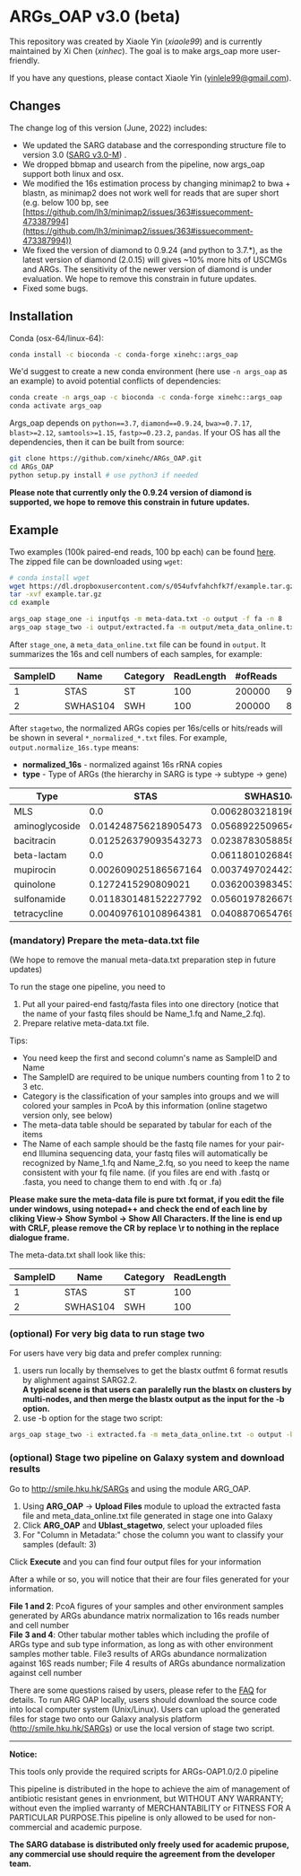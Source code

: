 # ARGs_OAP v3.0 (beta)
This repository was created by Xiaole Yin (_xiaole99_) and is currently maintained by Xi Chen (_xinhec_). The goal is to make args_oap more user-friendly. 

If you have any questions, please contact Xiaole Yin ([yinlele99@gmail.com](yinlele99@gmail.com)).

## Changes
The change log of this version (June, 2022) includes:
+ We updated the SARG database and the corresponding structure file to version 3.0 ([SARG v3.0-M](https://smile.hku.hk/pipeline/#/Indexing/download)) .
+ We dropped bbmap and usearch from the pipeline, now args_oap support both linux and osx.
+ We modified the 16s estimation process by changing minimap2 to bwa + blastn, as minimap2 does not work well for reads that are super short (e.g. below 100 bp, see [https://github.com/lh3/minimap2/issues/363#issuecomment-473387994](https://github.com/lh3/minimap2/issues/363#issuecomment-473387994))
+ We fixed the version of diamond to 0.9.24 (and python to 3.7.\*), as the latest version of diamond (2.0.15) will gives ~10% more hits of USCMGs and ARGs. The sensitivity of the newer version of diamond is under evaluation. We hope to remove this constrain in future updates.
+ Fixed some bugs.

## Installation
Conda (osx-64/linux-64):
```bash
conda install -c bioconda -c conda-forge xinehc::args_oap
```

We'd suggest to create a new conda environment (here use `-n args_oap` as an example) to avoid potential conflicts of dependencies:
```bash
conda create -n args_oap -c bioconda -c conda-forge xinehc::args_oap
conda activate args_oap
```

Args_oap depends on `python==3.7`, `diamond==0.9.24`, `bwa>=0.7.17`, `blast>=2.12`, `samtools>=1.15`, `fastp>=0.23.2`, `pandas`. If your OS has all the dependencies, then it can be built from source:
```bash
git clone https://github.com/xinehc/ARGs_OAP.git
cd ARGs_OAP
python setup.py install # use python3 if needed
```
**Please note that currently only the 0.9.24 version of diamond is supported, we hope to remove this constrain in future updates.**

## Example
Two examples (100k paired-end reads, 100 bp each) can be found [here](https://dl.dropboxusercontent.com/s/054ufvfahchfk7f/example.tar.gz). The zipped file can be downloaded using `wget`:

```bash
# conda install wget
wget https://dl.dropboxusercontent.com/s/054ufvfahchfk7f/example.tar.gz
tar -xvf example.tar.gz
cd example

args_oap stage_one -i inputfqs -m meta-data.txt -o output -f fa -n 8
args_oap stage_two -i output/extracted.fa -m output/meta_data_online.txt -o output/output -n 8
```

After `stage_one`, a `meta_data_online.txt` file can be found in `output`. It summarizes the 16s and cell numbers of each samples, for example:

| SampleID | Name     | Category | ReadLength | #ofReads | #of16Sreads      | CellNumber       |
|----------|----------|----------|------------|----------|------------------|------------------|
| 1        | STAS     | ST       | 100        | 200000   | 9.35754189944134 | 3.12517959454616 |
| 2        | SWHAS104 | SWH      | 100        | 200000   | 8.5195530726257  | 3.51551445460891 |

After `stagetwo`, the normalized ARGs copies per 16s/cells or hits/reads will be shown in several `*_normalized_*.txt` files. For example, `output.normalize_16s.type` means:
+ **normalized_16s** - normalized against 16s rRNA copies
+ **type** - Type of ARGs (the hierarchy in SARG is type -> subtype -> gene)

| Type           | STAS                 | SWHAS104              |
|----------------|----------------------|-----------------------|
| MLS            | 0.0                  | 0.006280321819611637  |
| aminoglycoside | 0.014248756218905473 | 0.05689225096549162   |
| bacitracin     | 0.012526379093543273 | 0.02387830588588363   |
| beta-lactam    | 0.0                  | 0.06118010268499747   |
| mupirocin      | 0.002609025186567164 | 0.0037497024423531647 |
| quinolone      | 0.1272415290809021   | 0.036200398345334756  |
| sulfonamide    | 0.011830148152227792 | 0.056019782667944225  |
| tetracycline   | 0.004097610108964381 | 0.04088706547697995   |

###  (mandatory) Prepare the meta-data.txt file
(We hope to remove the manual meta-data.txt preparation step in future updates)

To run the stage one pipeline, you need to 
1. Put all your paired-end fastq/fasta files into one directory (notice that the name of your fastq files should be Name_1.fq and Name_2.fq).  
2. Prepare relative meta-data.txt file.  

Tips:     
* You need keep the first and second column's name as SampleID and Name  
* The SampleID are required to be unique numbers counting from 1 to 2 to 3 etc.  
* Category is the classification of your samples into groups and we will colored your samples in PcoA by this information (online stagetwo version only, see below)
* The meta-data table should be separated by tabular for each of the items   
* The Name of each sample should be the fastq file names for your pair-end Illumina sequencing data, your fastq files will automatically be recognized by Name_1.fq and Name_2.fq, so you need to keep the name consistent with your fq file name. (if you files are end with .fastq or .fasta, you need to change them to end with .fq or .fa)  
   
**Please make sure the meta-data file is pure txt format, if you edit the file under windows, using notepad++ and check the end of each line by cliking View-> Show Symbol -> Show All Characters. If the line is end up with CRLF, please remove the CR by replace \r to nothing in the replace dialogue frame.**

The meta-data.txt shall look like this:

SampleID | Name | Category |ReadLength  
---------|------|-------|----  
 1       | STAS | ST       |100  
 2       | SWHAS104 | SWH  |100  

### (optional) For very big data to run stage two  
For users have very big data and prefer complex running:  
1. users run locally by themselves to get the blastx outfmt 6 format resutls by alighment against SARG2.2.  
**A typical scene is that users can paralelly run the blastx on clusters by multi-nodes, and then merge the blastx output as the input for the -b option.**  
2. use -b option for the stage two script:   

```bash
args_oap stage_two -i extracted.fa -m meta_data_online.txt -o output -b merge_blastx.out.txt  
```

### (optional) Stage two pipeline on Galaxy system and download results  
Go to http://smile.hku.hk/SARGs  and using the module ARG_OAP.    
  
1. Using **ARG_OAP** -> **Upload Files** module to upload the extracted fasta file and meta_data_online.txt file generated in stage one into Galaxy    
2. Click **ARG_OAP** and **Ublast_stagetwo**, select your uploaded files    
3. For \"Column in Metadata:\" chose the column you want to classify your samples (default: 3)  
  
Click **Execute** and you can find four output files for your information  
  
After a while or so, you will notice that their are four files generated for your information.    
   
**File 1 and 2**: PcoA figures of your samples and other environment samples generated by ARGs abundance matrix normalization to 16s reads number and cell number    
**File 3 and 4**: Other tabular mother tables which including the profile of ARGs type and sub type information, as long as with other environment samples mother table. File3 results of ARGs abundance normalization against 16S reads number; File 4 results of ARGs abundance normalization against cell number  
  
There are some questions raised by users, please refer to the [FAQ](https://github.com/biofuture/Ublastx_stageone/wiki/FAQ) for details. To run ARG OAP locally, users should download the source code into local computer system (Unix/Linux). Users can upload the generated files for stage two onto our Galaxy analysis platform (http://smile.hku.hk/SARGs) or use the local version of stage two script.   

---    
**Notice:**  
  
This tools only provide the required scripts for ARGs-OAP1.0/2.0 pipeline  
  
This pipeline is distributed in the hope to achieve the aim of management of antibiotic resistant genes in envrionment, but WITHOUT ANY WARRANTY; without even the implied warranty of MERCHANTABILITY or FITNESS FOR A PARTICULAR PURPOSE.This pipeline is only allowed to be used for non-commercial and academic purpose.  
  
**The SARG database is distributed only freely used for academic prupose, any commercial use should require the agreement from the developer team.**   
